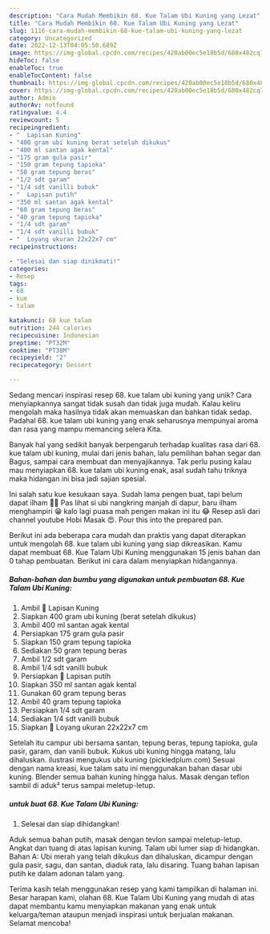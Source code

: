 ```yaml
---
description: "Cara Mudah Membikin 68. Kue Talam Ubi Kuning yang Lezat"
title: "Cara Mudah Membikin 68. Kue Talam Ubi Kuning yang Lezat"
slug: 1116-cara-mudah-membikin-68-kue-talam-ubi-kuning-yang-lezat
category: Uncategorized
date: 2022-12-13T04:05:50.689Z
image: https://img-global.cpcdn.com/recipes/420ab00ec5e18b5d/680x482cq70/68-kue-talam-ubi-kuning-foto-resep-utama.jpg
hideToc: false
enableToc: true
enableTocContent: false
thumbnail: https://img-global.cpcdn.com/recipes/420ab00ec5e18b5d/680x482cq70/68-kue-talam-ubi-kuning-foto-resep-utama.jpg
cover: https://img-global.cpcdn.com/recipes/420ab00ec5e18b5d/680x482cq70/68-kue-talam-ubi-kuning-foto-resep-utama.jpg
author: Admin
authorAv: notfound
ratingvalue: 4.4
reviewcount: 5
recipeingredient:
- "  Lapisan Kuning"
- "400 gram ubi kuning berat setelah dikukus"
- "400 ml santan agak kental"
- "175 gram gula pasir"
- "150 gram tepung tapioka"
- "50 gram tepung beras"
- "1/2 sdt garam"
- "1/4 sdt vanilli bubuk"
- "  Lapisan putih"
- "350 ml santan agak kental"
- "60 gram tepung beras"
- "40 gram tepung tapioka"
- "1/4 sdt garam"
- "1/4 sdt vanilli bubuk"
- "  Loyang ukuran 22x22x7 cm"
recipeinstructions:

- "Selesai dan siap dinikmati!"
categories:
- Resep
tags:
- 68
- kue
- talam

katakunci: 68 kue talam 
nutrition: 244 calories
recipecuisine: Indonesian
preptime: "PT32M"
cooktime: "PT38M"
recipeyield: "2"
recipecategory: Dessert

---
```





Sedang mencari inspirasi resep 68. kue talam ubi kuning yang unik? Cara menyiapkannya sangat tidak susah dan tidak juga mudah. Kalau keliru mengolah maka hasilnya tidak akan memuaskan dan bahkan tidak sedap. Padahal 68. kue talam ubi kuning yang enak seharusnya mempunyai aroma dan rasa yang mampu memancing selera Kita.





Banyak hal yang sedikit banyak berpengaruh terhadap kualitas rasa dari 68. kue talam ubi kuning, mulai dari jenis bahan, lalu pemilihan bahan segar dan Bagus, sampai cara membuat dan menyajikannya. Tak perlu pusing kalau mau menyiapkan 68. kue talam ubi kuning enak,      asal sudah tahu triknya maka hidangan ini bisa jadi sajian spesial.














Ini salah satu kue kesukaan saya. Sudah lama pengen buat, tapi belum dapat ilham 🤦‍♀️ Pas lihat si ubi nangkring manjah di dapur, baru ilham menghampiri 😁 kalo lagi puasa mah pengen makan ini itu 😂 Resep asli dari channel youtube Hobi Masak 😍. Pour this into the prepared pan.






Berikut ini ada beberapa cara mudah dan praktis yang dapat diterapkan untuk mengolah 68. kue talam ubi kuning yang siap dikreasikan. Kamu dapat membuat 68. Kue Talam Ubi Kuning menggunakan 15 jenis bahan dan 0 tahap pembuatan. Berikut ini cara dalam menyiapkan hidangannya.

<!--inarticleads1-->

##### Bahan-bahan dan bumbu yang digunakan untuk pembuatan 68. Kue Talam Ubi Kuning:

1. Ambil  💞 Lapisan Kuning
1. Siapkan 400 gram ubi kuning (berat setelah dikukus)
1. Ambil 400 ml santan agak kental
1. Persiapkan 175 gram gula pasir
1. Siapkan 150 gram tepung tapioka
1. Sediakan 50 gram tepung beras
1. Ambil 1/2 sdt garam
1. Ambil 1/4 sdt vanilli bubuk
1. Persiapkan  💞 Lapisan putih
1. Siapkan 350 ml santan agak kental
1. Gunakan 60 gram tepung beras
1. Ambil 40 gram tepung tapioka
1. Persiapkan 1/4 sdt garam
1. Sediakan 1/4 sdt vanilli bubuk
1. Siapkan  💞 Loyang ukuran 22x22x7 cm


Setelah itu campur ubi bersama santan, tepung beras, tepung tapioka, gula pasir, garam, dan vanili bubuk. Kukus ubi kuning hingga matang, lalu dihaluskan. ilustrasi mengukus ubi kuning (pickledplum.com) Sesuai dengan nama kreasi, kue talam satu ini menggunakan bahan dasar ubi kuning. Blender semua bahan kuning hingga halus. Masak dengan teflon sambil di aduk² terus sampai meletup-letup. 

<!--inarticleads2-->

#####  untuk buat 68. Kue Talam Ubi Kuning:


1. Selesai dan siap dihidangkan!

Aduk semua bahan putih, masak dengan tevlon sampai meletup-letup. Angkat dan tuang di atas lapisan kuning. Talam ubi lumer siap di hidangkan. Bahan A: Ubi merah yang telah dikukus dan dihaluskan, dicampur dengan gula pasir, sagu, dan santan, diaduk rata, lalu disaring. Tuang bahan lapisan putih ke dalam adonan talam yang. 

Terima kasih telah menggunakan resep yang kami tampilkan di halaman ini. Besar harapan kami, olahan 68. Kue Talam Ubi Kuning yang mudah di atas dapat membantu kamu menyiapkan makanan yang enak untuk keluarga/teman ataupun menjadi inspirasi untuk berjualan makanan. Selamat mencoba!
